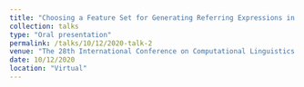 ```yaml
---
title: "Choosing a Feature Set for Generating Referring Expressions in Context"
collection: talks
type: "Oral presentation"
permalink: /talks/10/12/2020-talk-2
venue: "The 28th International Conference on Computational Linguistics (COLING2020) "
date: 10/12/2020
location: "Virtual"
---
```

